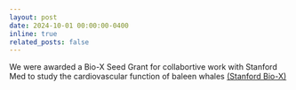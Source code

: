 ```yaml
---
layout: post
date: 2024-10-01 00:00:00-0400
inline: true
related_posts: false
---
```


We were awarded a Bio-X Seed Grant for collabortive work with Stanford Med to study the cardiovascular function of baleen whales <a href="https://biox.stanford.edu/research/seed-grants/interdisciplinary-initiatives-program-seed-grant-insights-molecular-drivers">(Stanford Bio-X)</a>

